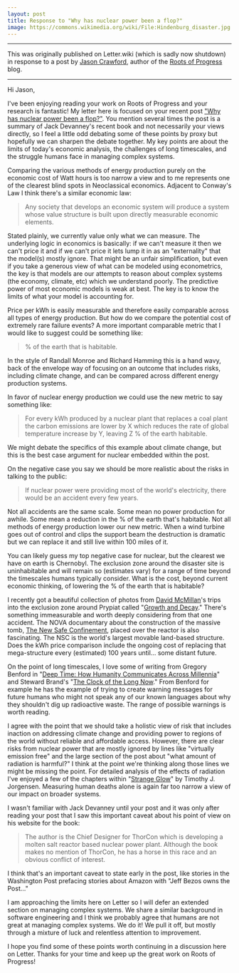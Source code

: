 ```yaml
---
layout: post
title: Response to "Why has nuclear power been a flop?"
image: https://commons.wikimedia.org/wiki/File:Hindenburg_disaster.jpg
---
```


---

This was originally published on Letter.wiki (which is sadly now shutdown) in response to a post by [Jason Crawford](https://twitter.com/jasoncrawford), author of the [Roots of Progress](https://rootsofprogress.org) blog.

---

Hi Jason,

I've been enjoying reading your work on Roots of Progress and your research is fantastic! My letter here is focused on your recent post ["Why has nuclear power been a flop?"](https://rootsofprogress.org/devanney-on-the-nuclear-flop). You mention several times the post is a summary of Jack Devanney's recent book and not necessarily your views directly, so I feel a little odd debating some of these points by proxy but hopefully we can sharpen the debate together. My key points are about the limits of today's economic analysis, the challenges of long timescales, and the struggle humans face in managing complex systems.

Comparing the various methods of energy production purely on the economic cost of Watt hours is too narrow a view and to me represents one of the clearest blind spots in Neoclassical economics. Adjacent to Conway's Law I think there's a similar economic law:

> Any society that develops an economic system will produce a system whose value structure is built upon directly measurable economic elements.

Stated plainly, we currently value only what we can measure. The underlying logic in economics is basically: if we can't measure it then we can't price it and if we can't price it lets lump it in as an "externality" that the model(s) mostly ignore. That might be an unfair simplification, but even if you take a generous view of what can be modeled using econometrics, the key is that models are our attempts to reason about complex systems (the economy, climate, etc) which we understand poorly. The predictive power of most economic models is weak at best. The key is to know the limits of what your model is accounting for.

Price per kWh is easily measurable and therefore easily comparable across all types of energy production. But how do we compare the potential cost of extremely rare failure events? A more important comparable metric that I would like to suggest could be something like: 

> % of the earth that is habitable.

In the style of Randall Monroe and Richard Hamming this is a hand wavy, back of the envelope way of focusing on an outcome that includes risks, including climate change, and can be compared across different energy production systems. 

In favor of nuclear energy production we could use the new metric to say something like: 

> For every kWh produced by a nuclear plant that replaces a coal plant the carbon emissions are lower by X which reduces the rate of global temperature increase by Y, leaving Z % of the earth habitable. 

We might debate the specifics of this example about climate change, but this is the best case argument for nuclear embedded within the post. 

On the negative case you say we should be more realistic about the risks in talking to the public: 

> If nuclear power were providing most of the world's electricity, there would be an accident every few years. 

Not all accidents are the same scale. Some mean no power production for awhile. Some mean a reduction in the % of the earth that's habitable. Not all methods of energy production lower our new metric. When a wind turbine goes out of control and clips the support beam the destruction is dramatic but we can replace it and still live within 100 miles of it. 

You can likely guess my top negative case for nuclear, but the clearest we have on earth is Chernobyl. The exclusion zone around the disaster site is uninhabitable and will remain so (estimates vary) for a range of time beyond the timescales humans typically consider. What is the cost, beyond current economic thinking, of lowering the % of the earth that is habitable?

I recently got a beautiful collection of photos from [David McMillan](https://www.dsmcmillan.com)'s trips into the exclusion zone around Prypiat called "[Growth and Decay](https://atomicphotographers.com/2019/06/01/david-mcmillan-growth-and-decay-pripyat-and-the-chernobyl/)." There's something immeasurable and worth deeply considering from that one accident. The NOVA documentary about the construction of the massive tomb, [The New Safe Confinement](https://en.wikipedia.org/wiki/Chernobyl_New_Safe_Confinement), placed over the reactor is also fascinating.  The NSC is the world's largest movable land-based structure. Does the kWh price comparison include the ongoing cost of replacing that mega-structure every (estimated) 100 years until... some distant future. 

On the point of long timescales, I love some of writing from Gregory Benford in "[Deep Time: How Humanity Communicates Across Millennia](http://www.gregorybenford.com/product/deep-time/)" and Steward Brand's "[The Clock of the Long Now](https://bookshop.org/books/the-clock-of-the-long-now-time-and-responsibility/9780465007806)." From Benford for example he has the example of trying to create warning messages for future humans who might not speak any of our known languages about why they shouldn't dig up radioactive waste. The range of possible warnings is worth reading.

I agree with the point that we should take a holistic view of risk that includes inaction on addressing climate change and providing power to regions of the world without reliable and affordable access. However, there are clear risks from nuclear power that are mostly ignored by lines like "virtually emission free" and the large section of the post about "what amount of radiation is harmful?" I think at the point we're thinking along those lines we might be missing the point. For detailed analysis of the effects of radiation I've enjoyed a few of the chapters within "[Strange Glow](https://bookshop.org/books/strange-glow-the-story-of-radiation/9780691178349)" by Timothy J. Jorgensen. Measuring human deaths alone is again far too narrow a view of our impact on broader systems.

I wasn't familiar with Jack Devanney until your post and it was only after reading your post that I saw this important caveat about his point of view on his website for the book:

> The author is the Chief Designer for ThorCon which is developing a molten salt reactor based nuclear power plant. Although the book makes no mention of ThorCon, he has a horse in this race and an obvious conflict of interest.

I think that's an important caveat to state early in the post, like stories in the Washington Post prefacing stories about Amazon with "Jeff Bezos owns the Post..."

I am approaching the limits here on Letter so I will defer an extended section on managing complex systems. We share a similar background in software engineering and I think we probably agree that humans are not great at managing complex systems. We do it! We pull it off, but mostly through a mixture of luck and relentless attention to improvement. 

I hope you find some of these points worth continuing in a discussion here on Letter. Thanks for your time and keep up the great work on Roots of Progress!